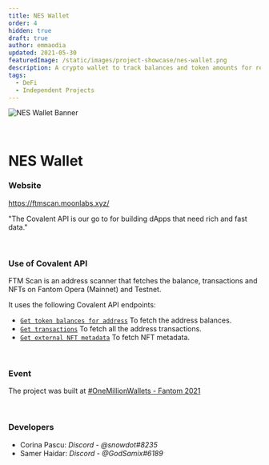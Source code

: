 ```yaml
---
title: NES Wallet
order: 4
hidden: true
draft: true
author: emmaodia
updated: 2021-05-30
featuredImage: /static/images/project-showcase/nes-wallet.png
description: A crypto wallet to track balances and token amounts for registered addresses.
tags: 
  - DeFi
  - Independent Projects
---
```


![NES Wallet Banner](/static/images/project-showcase/nes-wallet.png)

&nbsp;
# NES Wallet

### Website
https://ftmscan.moonlabs.xyz/

<Aside>

"The Covalent API is our go to for building dApps that need rich and fast data."

</Aside>

&nbsp;

### Use of Covalent API
FTM Scan is an address scanner that fetches the balance, transactions and NFTs on Fantom Opera (Mainnet) and Testnet.

It uses the following Covalent API endpoints:
- [`Get token balances for address`](https://www.covalenthq.com/docs/api/#get-/v1/{chain_id}/address/{address}/balances_v2/) To fetch the address balances.
- [`Get transactions`](https://www.covalenthq.com/docs/api/#get-/v1/{chain_id}/address/{address}/transactions_v2/) To fetch all the address transactions.
- [`Get external NFT metadata`](https://www.covalenthq.com/docs/api/#get-/v1/{chain_id}/tokens/{contract_address}/nft_metadata/{token_id}/) To fetch NFT metadata.

&nbsp;

### Event
The project was built at [#OneMillionWallets - Fantom 2021](https://www.covalenthq.com/blog/omw-fantom-winners/)

&nbsp;

### Developers

- Corina Pascu: *Discord - @snowdot#8235*
- Samer Haidar: *Discord - @GodSamix#6189*
